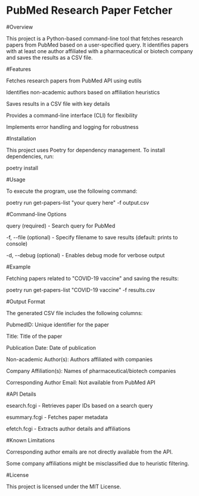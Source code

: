# PubMed Research Paper Fetcher
#Overview

This project is a Python-based command-line tool that fetches research papers from PubMed based on a user-specified query. It identifies papers with at least one author affiliated with a pharmaceutical or biotech company and saves the results as a CSV file.

#Features

Fetches research papers from PubMed API using eutils

Identifies non-academic authors based on affiliation heuristics

Saves results in a CSV file with key details

Provides a command-line interface (CLI) for flexibility

Implements error handling and logging for robustness

#Installation

This project uses Poetry for dependency management. To install dependencies, run:

poetry install

#Usage

To execute the program, use the following command:

poetry run get-papers-list "your query here" -f output.csv

#Command-line Options

query (required) - Search query for PubMed

-f, --file (optional) - Specify filename to save results (default: prints to console)

-d, --debug (optional) - Enables debug mode for verbose output

#Example

Fetching papers related to "COVID-19 vaccine" and saving the results:

poetry run get-papers-list "COVID-19 vaccine" -f results.csv

#Output Format

The generated CSV file includes the following columns:

PubmedID: Unique identifier for the paper

Title: Title of the paper

Publication Date: Date of publication

Non-academic Author(s): Authors affiliated with companies

Company Affiliation(s): Names of pharmaceutical/biotech companies

Corresponding Author Email: Not available from PubMed API

#API Details

esearch.fcgi - Retrieves paper IDs based on a search query

esummary.fcgi - Fetches paper metadata

efetch.fcgi - Extracts author details and affiliations

#Known Limitations

Corresponding author emails are not directly available from the API.

Some company affiliations might be misclassified due to heuristic filtering.

#License

This project is licensed under the MIT License.
